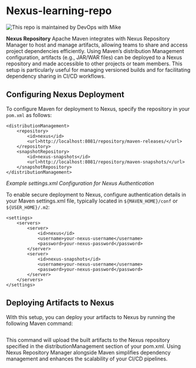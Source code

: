 # Nexus-learning-repo

![This repo is maintained by *DevOps with Mike* ](https://www.youtube.com/@DevOpsWithMike0/videos)

**Nexus Repository**
Apache Maven integrates with Nexus Repository Manager to host and manage artifacts, allowing teams to share and access project dependencies efficiently. Using Maven’s distribution Management configuration, artifacts (e.g., JAR/WAR files) can be deployed to a Nexus repository and made accessible to other projects or team members. This setup is particularly useful for managing versioned builds and for facilitating dependency sharing in CI/CD workflows.

## Configuring Nexus Deployment
To configure Maven for deployment to Nexus, specify the repository in your `pom.xml` as follows:

```
<distributionManagement>
    <repository>
        <id>nexus</id>
        <url>http://localhost:8081/repository/maven-releases/</url>
    </repository>
    <snapshotRepository>
        <id>nexus-snapshots</id>
        <url>http://localhost:8081/repository/maven-snapshots/</url>
    </snapshotRepository>
</distributionManagement>
```

*Example settings.xml Configuration for Nexus Authentication*

To enable secure deployment to Nexus, configure authentication details in your Maven settings.xml file, typically located in `${MAVEN_HOME}/conf` or `${USER_HOME}/.m2`:

```
<settings>
    <servers>
        <server>
            <id>nexus</id>
            <username>your-nexus-username</username>
            <password>your-nexus-password</password>
        </server>
        <server>
            <id>nexus-snapshots</id>
            <username>your-nexus-username</username>
            <password>your-nexus-password</password>
        </server>
    </servers>
</settings>
```

## Deploying Artifacts to Nexus
With this setup, you can deploy your artifacts to Nexus by running the following Maven command:

```mvn deploy
```

This command will upload the built artifacts to the Nexus repository specified in the distributionManagement section of your pom.xml. Using Nexus Repository Manager alongside Maven simplifies dependency management and enhances the scalability of your CI/CD pipelines.